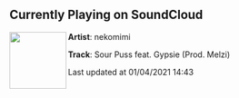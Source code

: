 ## Currently Playing on SoundCloud

[<img align="left" width="100" src="https://i1.sndcdn.com/artworks-kr8axeWOaqzz4CiT-naQrVA-t50x50.jpg">](https://soundcloud.com/nekomiminokimi/sour-puss-feat-gypsie-prod?in=nekomiminokimi/sets/neko-network-90)

**Artist**: nekomimi 

**Track**: Sour Puss feat. Gypsie (Prod. Melzi)

Last updated at 01/04/2021 14:43
